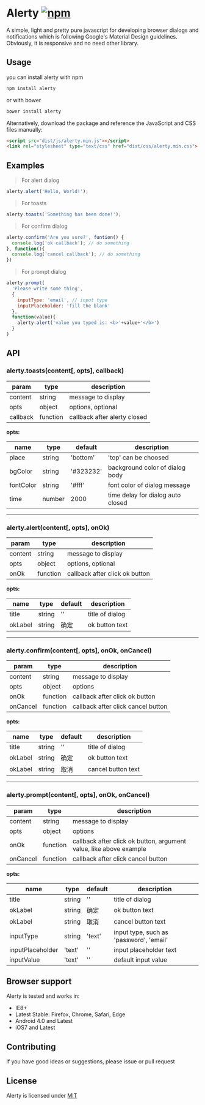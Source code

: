 # Alerty [![npm](https://img.shields.io/npm/v/alerty.svg?style=flat-square)](https://www.npmjs.org/package/alerty)

A simple, light and pretty pure javascript for developing browser dialogs and notifications which is following Google's Material Design guidelines. Obviously, it is responsive and no need other library.
 
## Usage
you can install alerty with npm
```bash
npm install alerty
```
or with bower
```bash
bower install alerty
```

Alternatively, download the package and reference the JavaScript and CSS files manually:

```html
<script src="dist/js/alerty.min.js"></script>
<link rel="stylesheet" type="text/css" href="dist/css/alerty.min.css">
```

## Examples
>For alert dialog

```js
alerty.alert('Hello, World!');
```

>For toasts

```js
alerty.toasts('Something has been done!');
```

>For confirm dialog

```js
alerty.confirm('Are you sure?', funtion() {
  console.log('ok callback'); // do something
}, function(){
  console.log('cancel callback'); // do something
})
```

>For prompt dialog

```js
alerty.prompt(
  'Please write some thing', 
  {
    inputType: 'email', // input type
    inputPlaceholder: 'fill the blank'
  },
  function(value){
    alerty.alert('value you typed is: <b>'+value+'</b>')
  }
)
```

## API
### alerty.toasts(content[, opts], callback)

|param|type|description|
|-----|----|-----------|
|content|string|message to display|
|opts|object|options, optional|
|callback|function|callback after alerty closed|

**opts:**

|name|type|default|description|
|----|----|-------|-----------|
|place|string|'bottom'|'top' can be choosed|
|bgColor|string|'#323232'|background color of dialog body|
|fontColor|string|'#fff'|font color of dialog message|
|time|number|2000|time delay for dialog auto closed|

----------

### alerty.alert(content[, opts], onOk)

|param|type|description|
|-----|----|-----------|
|content|string|message to display|
|opts|object|options, optional|
|onOk|function|callback after click ok button|

**opts:**

|name|type|default|description|
|----|----|-------|-----------|
|title|string|''|title of dialog|
|okLabel|string|确定|ok button text|

----------

### alerty.confirm(content[, opts], onOk, onCancel)

|param|type|description|
|-----|----|-----------|
|content|string|message to display|
|opts|object|options|
|onOk|function|callback after click ok button|
|onCancel|function|callback after click cancel button|

**opts:**

|name|type|default|description|
|----|----|-------|-----------|
|title|string|''|title of dialog|
|okLabel|string|确定|ok button text|
|okLabel|string|取消|cancel button text|

----------

### alerty.prompt(content[, opts], onOk, onCancel)

|param|type|description|
|-----|----|-----------|
|content|string|message to display|
|opts|object|options|
|onOk|function|callback after click ok button, argument value, like above example|
|onCancel|function|callback after click cancel button|

**opts:**

|name|type|default|description|
|----|----|-------|-----------|
|title|string|''|title of dialog|
|okLabel|string|确定|ok button text|
|okLabel|string|取消|cancel button text|
|inputType|string|'text'|input type, such as 'password', 'email'|
|inputPlaceholder|'text'|''|input placeholder text|
|inputValue|'text'|''|default input value|

## Browser support
Alerty is tested and works in:
- IE8+
- Latest Stable: Firefox, Chrome, Safari, Edge
- Android 4.0 and Latest
- iOS7 and Latest

## Contributing
If you have good ideas or suggestions, please issue or pull request

## License
Alerty is licensed under [MIT](http://http://opensource.org/licenses/MIT "MIT")